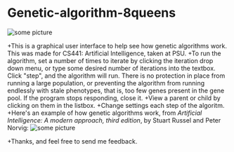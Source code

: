 # Genetic-algorithm-8queens
![some picture](https://github.com/NelsonRomaine/Genetic-algorithm-8queens/blob/master/Readme/example1.png)

+This is a graphical user interface to help see how genetic algorithms work. This was made for CS441: Artificial Intelligence, taken at PSU.
+To run the algorithm, set a number of times to iterate by clicking the iteration drop down menu, or type some desired number of iterations into the textbox. Click "step", and the algorithm will run. There is no protection in place from running a large population, or preventing the algorithm from running endlessly with stale phenotypes, that is, too few genes present in the gene pool.  If the program stops responding, close it.
+View a parent or child by clicking on them in the listbox.
+Change settings each step of the algoritm.
+Here's an example of how genetic algorithms work, from *Artificial Intelligence: A modern approach, third edition*, by Stuart Russel and Peter Norvig:
![some picture](https://github.com/NelsonRomaine/Genetic-algorithm-8queens/blob/master/Readme/example2.png)

+Thanks, and feel free to send me feedback.

